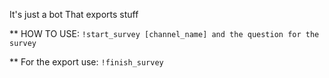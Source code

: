 It's just a bot
That exports stuff

\*\* HOW TO USE:
`!start_survey [channel_name] and the question for the survey`

\*\* For the export use:
`!finish_survey`
